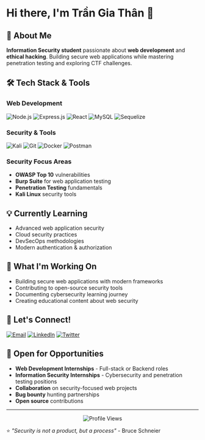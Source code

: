 # Hi there, I'm Trần Gia Thân 👋

## 🔐 About Me
**Information Security student** passionate about **web development** and **ethical hacking**. Building secure web applications while mastering penetration testing and exploring CTF challenges.

## 🛠️ Tech Stack & Tools

### Web Development
![Node.js](https://img.shields.io/badge/Node.js-43853D?style=for-the-badge&logo=node.js&logoColor=white)
![Express.js](https://img.shields.io/badge/Express.js-404D59?style=for-the-badge)
![React](https://img.shields.io/badge/React-20232A?style=for-the-badge&logo=react&logoColor=61DAFB)
![MySQL](https://img.shields.io/badge/MySQL-00000F?style=for-the-badge&logo=mysql&logoColor=white)
![Sequelize](https://img.shields.io/badge/Sequelize-52B0E7?style=for-the-badge&logo=Sequelize&logoColor=white)

### Security & Tools
![Kali](https://img.shields.io/badge/Kali-268BEE?style=for-the-badge&logo=kalilinux&logoColor=white)
![Git](https://img.shields.io/badge/GIT-E44C30?style=for-the-badge&logo=git&logoColor=white)
![Docker](https://img.shields.io/badge/Docker-2496ED?style=for-the-badge&logo=docker&logoColor=white)
![Postman](https://img.shields.io/badge/Postman-FF6C37?style=for-the-badge&logo=postman&logoColor=white)

### Security Focus Areas
- **OWASP Top 10** vulnerabilities
- **Burp Suite** for web application testing
- **Penetration Testing** fundamentals
- **Kali Linux** security tools

## 💡 Currently Learning
- Advanced web application security
- Cloud security practices
- DevSecOps methodologies
- Modern authentication & authorization

## 🎯 What I'm Working On
- Building secure web applications with modern frameworks
- Contributing to open-source security tools
- Documenting cybersecurity learning journey
- Creating educational content about web security

## 🤝 Let's Connect!

[![Email](https://img.shields.io/badge/Email-D14836?style=for-the-badge&logo=gmail&logoColor=white)](mailto:trangiathandz2004@gmail.com)
[![LinkedIn](https://img.shields.io/badge/LinkedIn-0077B5?style=for-the-badge&logo=linkedin&logoColor=white)](https://linkedin.com/in/thunww)
[![Twitter](https://img.shields.io/badge/Twitter-1DA1F2?style=for-the-badge&logo=twitter&logoColor=white)](https://twitter.com/thunww)

## 💼 Open for Opportunities
- **Web Development Internships** - Full-stack or Backend roles
- **Information Security Internships** - Cybersecurity and penetration testing positions
- **Collaboration** on security-focused web projects
- **Bug bounty** hunting partnerships
- **Open source** contributions

---

<div align="center">
  <img src="https://komarev.com/ghpvc/?username=thunww&label=Profile%20Views&color=brightgreen&style=flat-square" alt="Profile Views" />
</div>

⭐️ *"Security is not a product, but a process"* - Bruce Schneier
